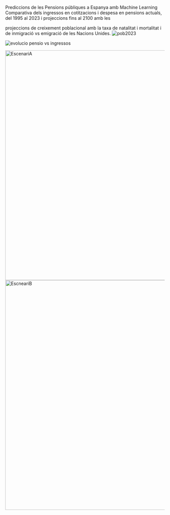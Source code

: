 Prediccions de les Pensions públiques a Espanya amb Machine Learning
Comparativa dels ingressos en cotitzacions i despesa en pensions actuals, del 1995 al 2023 i projeccions fins al 2100 amb les 

projeccions de creixement poblacional amb la taxa de natalitat i mortalitat i de inmigració vs emigració de les Nacions Unides.
![pob2023](https://github.com/angeliufus/Estudi-amb-Machine-Learning-del-Sistema-de-Pensions-Public-espanyol/assets/29401511/20b89215-89be-45f6-bd6c-a6cea45729e3)

![evolucio pensio vs ingressos](https://github.com/angeliufus/Estudi-amb-Machine-Learning-del-Sistema-de-Pensions-Public-espanyol/assets/29401511/97c2a288-0c66-42cd-9fdc-73e72b0f7e40)

<img width="724" alt="EscenariA" src="https://github.com/angeliufus/Estudi-amb-Machine-Learning-del-Sistema-de-Pensions-Public-espanyol/assets/29401511/03594da6-a3b4-4708-9cb6-152ba82369a2">
<img width="724" alt="EscneariB" src="https://github.com/angeliufus/Estudi-amb-Machine-Learning-del-Sistema-de-Pensions-Public-espanyol/assets/29401511/485f333a-54d2-4cff-aa17-1f7e99cb8983">

